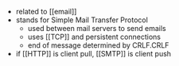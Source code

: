 - related to [[email]]
- stands for Simple Mail Transfer Protocol
	- used between mail servers to send emails
	- uses [[TCP]] and persistent connections
	- end of message determined by CRLF.CRLF
- if [[HTTP]] is client pull, [[SMTP]] is client push